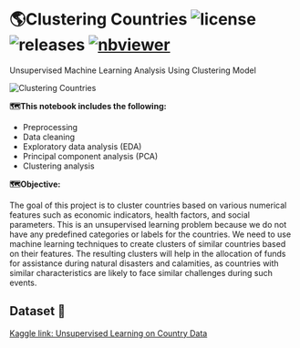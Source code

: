 # 🌎Clustering Countries ![license](https://img.shields.io/github/license/alifrmf/Country-Profiling-Using-PCA-and-Clustering.svg) ![releases](https://img.shields.io/github/release/alifrmf/Country-Profiling-Using-PCA-and-Clustering.svg) [![nbviewer](https://img.shields.io/badge/render-nbviewer-orange.svg)](http://nbviewer.org/github/alifrmf/Country-Profiling-Using-PCA-and-Clustering/blob/main/Country%20Profiling%20Using%20PCA%20and%20Clustering.ipynb)

Unsupervised Machine Learning Analysis Using Clustering Model

![Clustering Countries](https://user-images.githubusercontent.com/105715834/233062021-27a31cf2-ec26-4721-adef-c484becc0ba2.gif)

**🗺️This notebook includes the following:**

- Preprocessing
- Data cleaning
- Exploratory data analysis (EDA)
- Principal component analysis (PCA)
- Clustering analysis

**🗺️Objective:**

The goal of this project is to cluster countries based on various numerical features such as economic indicators, health factors, and social parameters. This is an unsupervised learning problem because we do not have any predefined categories or labels for the countries. We need to use machine learning techniques to create clusters of similar countries based on their features. The resulting clusters will help in the allocation of funds for assistance during natural disasters and calamities, as countries with similar characteristics are likely to face similar challenges during such events.


## Dataset 📔

[Kaggle link: Unsupervised Learning on Country Data](https://www.kaggle.com/datasets/rohan0301/unsupervised-learning-on-country-data)
